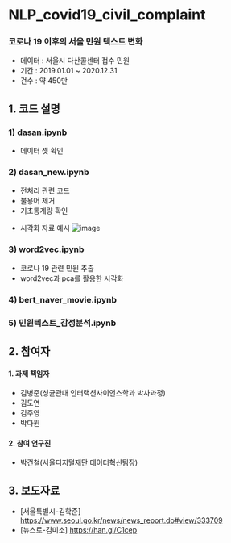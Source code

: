 # NLP_covid19_civil_complaint
### 코로나 19 이후의 서울 민원 텍스트 변화
+ 데이터 : 서울시 다산콜센터 접수 민원
+ 기간 : 2019.01.01 ~ 2020.12.31
+ 건수 : 약 450만

## 1. 코드 설명
### 1) dasan.ipynb
- 데이터 셋 확인
### 2) dasan_new.ipynb
+ 전처리 관련 코드
+ 불용어 제거
+ 기초통계량 확인
- 시각화 자료 예시 ![image](https://user-images.githubusercontent.com/60343930/110743674-c43f4080-827b-11eb-92a0-f40b08ae9085.png)
### 3) word2vec.ipynb
+ 코로나 19 관련 민원 추출
+ word2vec과 pca를 활용한 시각화
### 4) bert_naver_movie.ipynb
### 5) 민원텍스트_감정분석.ipynb

## 2. 참여자
#### 1. 과제 책임자
- 김병준(성균관대 인터랙션사이언스학과 박사과정)
- 김도연
- 김주영
- 박다원

#### 2. 참여 연구진
- 박건철(서울디지털재단 데이터혁신팀장)

## 3. 보도자료
- [서울특별시-김학준] https://www.seoul.go.kr/news/news_report.do#view/333709
- [뉴스로-김미소] https://han.gl/C1cep
